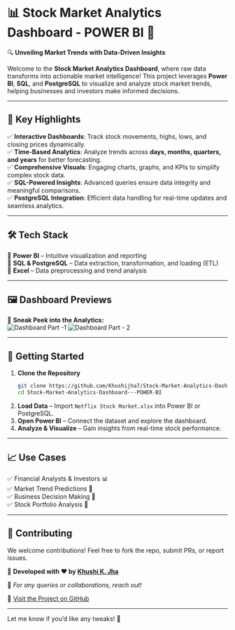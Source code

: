 # 📊 Stock Market Analytics Dashboard - POWER BI 🚀  

🔍 **Unveiling Market Trends with Data-Driven Insights**  

Welcome to the **Stock Market Analytics Dashboard**, where raw data transforms into actionable market intelligence! This project leverages **Power BI**, **SQL**, and **PostgreSQL** to visualize and analyze stock market trends, helping businesses and investors make informed decisions.  

---

## 📌 Key Highlights  
✅ **Interactive Dashboards**: Track stock movements, highs, lows, and closing prices dynamically.  
✅ **Time-Based Analytics**: Analyze trends across **days, months, quarters, and years** for better forecasting.  
✅ **Comprehensive Visuals**: Engaging charts, graphs, and KPIs to simplify complex stock data.  
✅ **SQL-Powered Insights**: Advanced queries ensure data integrity and meaningful comparisons.  
✅ **PostgreSQL Integration**: Efficient data handling for real-time updates and seamless analytics.  

---

## 🛠️ Tech Stack  
🔹 **Power BI** – Intuitive visualization and reporting  
🔹 **SQL & PostgreSQL** – Data extraction, transformation, and loading (ETL)  
🔹 **Excel** – Data preprocessing and trend analysis  

---

## 🖼️ Dashboard Previews  
📸 **Sneak Peek into the Analytics:**  
![Dashboard Part -1](https://github.com/user-attachments/assets/6ca62672-fcb4-425d-a7c7-05a2362ef23c)
![Dashboard Part - 2](https://github.com/user-attachments/assets/e861a824-7cc4-4438-992f-fff00c6ba1c9)


---

## 🚀 Getting Started  
1. **Clone the Repository**  
   ```sh
   git clone https://github.com/Khushijha7/Stock-Market-Analytics-Dashboard---POWER-BI.git
   cd Stock-Market-Analytics-Dashboard---POWER-BI
   ```
2. **Load Data** – Import `Netflix Stock Market.xlsx` into Power BI or PostgreSQL.  
3. **Open Power BI** – Connect the dataset and explore the dashboard.  
4. **Analyze & Visualize** – Gain insights from real-time stock performance.  

---

## 📈 Use Cases  
✅ Financial Analysts & Investors 📊  
✅ Market Trend Predictions 📅  
✅ Business Decision Making 📢  
✅ Stock Portfolio Analysis 📌  

---

## 🤝 Contributing  
We welcome contributions! Feel free to fork the repo, submit PRs, or report issues.  

📧 **Developed with ❤️ by [Khushi K. Jha](https://github.com/Khushijha7)**  

📩 *For any queries or collaborations, reach out!*  

🔗 [Visit the Project on GitHub](https://github.com/Khushijha7/Stock-Market-Analytics-Dashboard---POWER-BI)  

---

Let me know if you’d like any tweaks! 🚀
